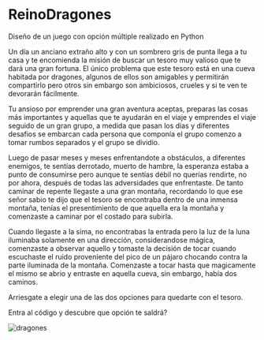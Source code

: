 # ReinoDragones

Diseño de un juego con opción múltiple realizado en Python

Un día un anciano extraño alto y con un sombrero gris de punta llega a tu casa y te encomienda la misión de buscar un tesoro muy valioso que te dará una gran fortuna. El único problema que este tesoro está en una cueva habitada por dragones, algunos de ellos son amigables y permitirán compartirlo pero otros sin embargo son ambiciosos, crueles y si te ven te devorarán fácilmente. 

Tu ansioso por emprender una gran aventura aceptas, preparas las cosas más importantes y aquellas que te ayudarán en el viaje y emprendes el viaje seguido de un gran grupo, a medida que pasan los días y diferentes desafios se embarcan cada persona que componía el grupo comenzo a tomar rumbos separados y el grupo se dividio. 

Luego de pasar meses y meses enfrentandote a obstáculos, a diferentes enemigos, te sentías derrotado, muerto de hambre, la esperanza estaba a punto de consumirse pero aunque te sentías débil no querías rendirte, no por ahora, después de todas las adversidades que enfrentaste. De tanto caminar de repente llegaste a una gran montaña, recordando lo que ese señor sabio te dijo que el tesoro se encontraba dentro de una inmensa montaña, tenías el presentimiento de que aquella era la montaña y comenzaste a caminar por el costado para subirla. 

Cuando llegaste a la sima, no encontrabas la entrada pero la luz de la luna iluminaba solamente en una dirección, considerandose mágica, comenzaste a observar aquello y tomaste la decisión de tocar cuando escuchaste el ruido proveniente del pico de un pájaro chocando contra la parte iluminada de la montaña. Comenzaste a tocar hasta que magicamente el mismo se abrio y entraste en aquella cueva, sin embargo, había dos caminos. 

Arriesgate a elegir una de las dos opciones para quedarte con el tesoro. 

Entra al código y descubre que opción te saldrá?


![dragones](https://user-images.githubusercontent.com/103209971/190930323-a9dbe54f-cc31-4de5-a9b7-450d4f0f0285.jpg)


